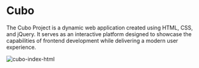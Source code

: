 # Cubo

The Cubo Project is a dynamic web application created using HTML, CSS, and jQuery. It serves as an interactive platform designed to showcase the capabilities of frontend development while delivering a modern user experience.

![cubo-index-html](https://github.com/user-attachments/assets/bc69aa30-b0c5-46f2-b0d7-3b31d46a720e)
